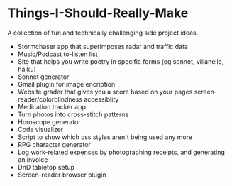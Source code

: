 # Things-I-Should-Really-Make
A collection of fun and technically challenging side project ideas.

* Stormchaser app that superimposes radar and traffic data
* Music/Podcast to-listen list
* Site that helps you write poetry in specific forms (eg sonnet, villanelle, haiku)
* Sonnet generator
* Gmail plugin for image encription 
* Website grader that gives you a score based on your pages screen-reader/colorblindness accessiblity 
* Medication tracker app
* Turn photos into cross-stitch patterns
* Horoscope generator
* Code visualizer
* Script to show which css styles aren't being used any more
* RPG character generator
* Log work-related expenses by photographing receipts, and generating an invoice
* DnD tabletop setup
* Screen-reader browser plugin
